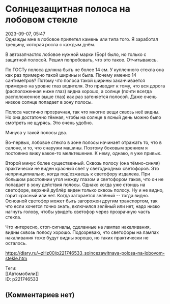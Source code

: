 Солнцезащитная полоса на лобовом стекле
=======================================

  
2023-09-07, 05:47  
 Однажды мне в лобовое прилетел камень или типа того. Я заработал трещину, которая росла с каждым днём.   
   
 В автозапчастях лобовое нужной марки (Бор) было, но только с защитной полосой. Решил попробовать, что это такое. Отчитываюсь.   
   
 По ГОСТу полоса должна быть не более 14 см. У купленного стекла она как раз примерно такой ширины и была. Почему именно 14 сантиметров? Потому что полоса такой ширины заканчивается примерно на уровне глаз водителя. Это приводит к тому, что вся дорога (расположенная ниже глаз) видна хорошо, а солнце (почти всегда расположенное выше глаз) как раз затеняется полосой. Даже очень низкое солнце попадает в зону полосы.   
   
 Полоса частично прозрачная, так что многие вещи сквозь неё видны. Но она достаточно тёмная, чтобы на солнце в ясный день можно было смотреть не щурясь. Это очень удобно.   
   
 Минуса у такой полосы два.   
   
 Во-первых, лобовое стекло в зоне полосы начинает отражать то, что в салоне, и то, что снаружи машины. Поэтому боковым зрением я постоянно вижу какое-то мельтешение. К нему, однако, я уже привык.   
   
 Второй минус более существенный. Сквозь полосу (она тёмно-синяя) практически не виден красный свет у светодиодных светофоров. Это непринципиально, когда под'езжаешь к светофору издалека. При большом расстоянии угол между глазом и светофором таков, что он не попадает в зону действия полосы. Однако когда уже стоишь на светофоре, верхний дублёр виден только сквозь полосу. Ну и не видно, горит красный или нет. Когда загорается зелёный -- тогда видно. Основной светофор может быть загорожен другим транспортом, так что если хочется точно знать, включился зелёный или нет, надо низко нагнуть голову, чтобы увидеть светофор через прозрачную часть стекла.   
   
 Что интересно, стоп-сигналы, сделанные на лампах накаливания, видны сквозь полосу хорошо. Подозреваю, что светофоры на лампах накаливания тоже будут видны хорошо, но таких практически не осталось.   
  
<https://diary.ru/~zHz00/p221746533_solncezawitnaya-polosa-na-lobovom-stekle.htm>  
  
Теги:  
[[Автомобили]]  
ID: p221746533  


(Комментариев нет)
------------------